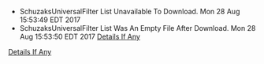 * SchuzaksUniversalFilter List Unavailable To Download. Mon 28 Aug 15:53:49 EDT 2017
* SchuzaksUniversalFilter List Was An Empty File After Download. Mon 28 Aug 15:53:50 EDT 2017
[Details If Any](https://github.com/deathbybandaid/piholeparser/blob/master/RecentRunLogs/parsingscripts/actualparsing/90-Removing-Duplicate-Lines.log)

[Details If Any](https://github.com/deathbybandaid/piholeparser/blob/master/RecentRunLogs/parsingscripts/SchuzaksUniversalFilter.md)

